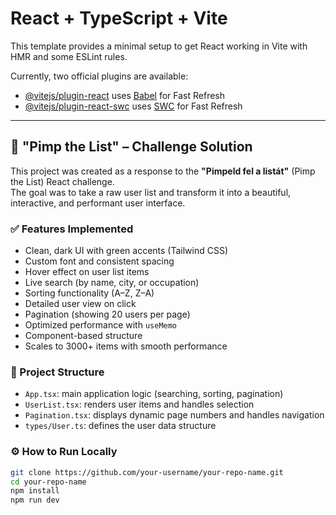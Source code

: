 # React + TypeScript + Vite

This template provides a minimal setup to get React working in Vite with HMR and some ESLint rules.

Currently, two official plugins are available:

- [@vitejs/plugin-react](https://github.com/vitejs/vite-plugin-react/blob/main/packages/plugin-react) uses [Babel](https://babeljs.io/) for Fast Refresh  
- [@vitejs/plugin-react-swc](https://github.com/vitejs/vite-plugin-react/blob/main/packages/plugin-react-swc) uses [SWC](https://swc.rs/) for Fast Refresh  

---

## 🚀 "Pimp the List" – Challenge Solution

This project was created as a response to the **"Pimpeld fel a listát"** (Pimp the List) React challenge.  
The goal was to take a raw user list and transform it into a beautiful, interactive, and performant user interface.

### ✅ Features Implemented

- Clean, dark UI with green accents (Tailwind CSS)
- Custom font and consistent spacing
- Hover effect on user list items
- Live search (by name, city, or occupation)
- Sorting functionality (A–Z, Z–A)
- Detailed user view on click
- Pagination (showing 20 users per page)
- Optimized performance with `useMemo`
- Component-based structure
- Scales to 3000+ items with smooth performance

### 📂 Project Structure

- `App.tsx`: main application logic (searching, sorting, pagination)
- `UserList.tsx`: renders user items and handles selection
- `Pagination.tsx`: displays dynamic page numbers and handles navigation
- `types/User.ts`: defines the user data structure

### ⚙️ How to Run Locally

```bash
git clone https://github.com/your-username/your-repo-name.git
cd your-repo-name
npm install
npm run dev
